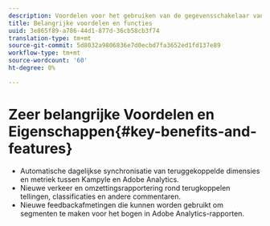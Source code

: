 ```yaml
---
description: Voordelen voor het gebruiken van de gegevensschakelaar van Kampyle in Adobe Analytics.
title: Belangrijke voordelen en functies
uuid: 3e865f89-a786-44d1-877d-36cb58cb3f74
translation-type: tm+mt
source-git-commit: 5d8032a9806836e7d0ecbd7fa3652ed1fd137e89
workflow-type: tm+mt
source-wordcount: '60'
ht-degree: 0%

---
```



# Zeer belangrijke Voordelen en Eigenschappen{#key-benefits-and-features}

* Automatische dagelijkse synchronisatie van teruggekoppelde dimensies en metriek tussen Kampyle en Adobe Analytics.
* Nieuwe verkeer en omzettingsrapportering rond terugkoppelen tellingen, classificaties en andere commentaren.
* Nieuwe feedbackafmetingen die kunnen worden gebruikt om segmenten te maken voor het bogen in Adobe Analytics-rapporten.

